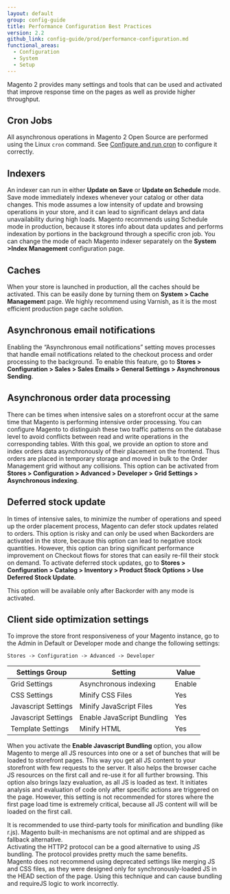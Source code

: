 ```yaml
---
layout: default
group: config-guide
title: Performance Configuration Best Practices
version: 2.2
github_link: config-guide/prod/performance-configuration.md
functional_areas:
  - Configuration
  - System
  - Setup
---
```


Magento 2 provides many settings and tools that can be used and activated that improve response time on the pages as well as provide higher throughput.

## Cron Jobs

All asynchronous operations in Magento 2 Open Source are performed using the Linux `cron` command. See [Configure and run cron]({{page.baseurl}}config-guide/cli/config-cli-subcommands-cron.html) to configure it correctly.

## Indexers

An indexer can run in either **Update on Save** or **Update on Schedule** mode. Save mode immediately indexes whenever your catalog or other data changes. This mode assumes a low intensity of update and browsing operations in your store, and it can lead to significant delays and data unavailability during high loads. Magento recommends using Schedule mode in production, because it stores info about data updates and performs indexation by portions in the background through a specific cron job. You can change the mode of each Magento indexer separately on the  **System >Index Management** configuration page.

## Caches

When your store is launched in production, all the caches should be activated. This can be easily done by turning them on **System > Cache Managemen**t page. We highly recommend using Varnish, as it is the most efficient production page cache solution.

## Asynchronous email notifications

Enabling the “Asynchronous email notifications” setting moves processes that handle email notifications related to the checkout process and order processing to the background. To enable this feature, go to **Stores > Configuration > Sales > Sales Emails > General Settings > Asynchronous Sending**.

## Asynchronous order data processing

There can be times when intensive sales on a storefront occur at the same time that Magento is performing intensive order processing. You can configure Magento to distinguish these two traffic patterns on the database level to avoid conflicts between read and write operations in the corresponding tables. With this goal, we provide an option to store and index orders data asynchronously of their placement on the frontend. Thus orders are placed in temporary storage and moved in bulk to the Order Management grid without any collisions. This option can be activated from **Stores > Configuration > Advanced > Developer > Grid Settings > Asynchronous indexing**.

## Deferred stock update

In times of intensive sales, to minimize the number of operations and speed up the order placement process, Magento can defer stock updates related to orders. This option is risky and can only be used when Backorders are activated in the store, because this option can lead to negative stock quantities. However, this option can bring significant performance improvement on Checkout flows for stores that can easily re-fill their stock on demand. To activate deferred stock updates, go to **Stores > Configuration > Catalog > Inventory > Product Stock Options > Use Deferred Stock Update**.

<div class="bs-callout bs-callout-info" id="info" markdown="1">
This option will be available only after Backorder with any mode is activated.
</div>

## Client side optimization settings

To improve the store front responsiveness of your Magento instance, go to the Admin in Default or Developer mode and change the following settings:

`Stores -> Configuration -> Advanced -> Developer`

| Settings Group      | Setting                    | Value  |
| ------------------- | -------------------------- | ------ |
| Grid Settings       | Asynchronous indexing      | Enable |
| CSS Settings        | Minify CSS Files           | Yes    |
| Javascript Settings | Minify JavaScript Files    | Yes    |
| Javascript Settings | Enable JavaScript Bundling | Yes    |
| Template Settings   | Minify HTML                | Yes    |

When you activate the **Enable Javascript Bundling** option, you allow Magento to merge all JS resources into one or a set of bunches that will be loaded to storefront pages. This way you get all JS content to your storefront with few requests to the server. It also helps the browser cache JS resources on the first call and re-use it for all further browsing. This option also brings lazy evaluation, as all JS is loaded as text. It initiates analysis and evaluation of code only after specific actions are triggered on the page. However, this setting is not recommended for stores where the first page load time is extremely critical, because all JS content will will be loaded on the first call.

<div class="bs-callout bs-callout-info" id="info" markdown="1">
It is recommended to use third-party tools for minification and bundling (like r.js). Magento built-in mechanisms are not optimal and are shipped as fallback alternative.
</div>

<div class="bs-callout bs-callout-info" id="info" markdown="1">
Activating the HTTP2 protocol can be a good alternative to using JS bundling. The protocol provides pretty much the same benefits.
</div>

<div class="bs-callout bs-callout-info" id="info" markdown="1">
Magento does not recommend using deprecated settings like merging JS and CSS files, as they were designed only for synchronously-loaded JS in the HEAD section of the page. Using this technique and can cause bundling and requireJS logic to work incorrectly.
</div>
